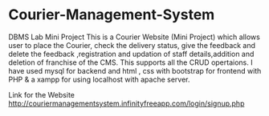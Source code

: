 # Courier-Management-System
DBMS Lab Mini Project This is a Courier Website (Mini Project) which allows user to place the Courier, check the delivery status, give the feedback and delete the feedback ,registration and updation of staff details,addition and deletion of franchise of the CMS. This supports all the CRUD opertaions. I have used mysql for backend and html , css with bootstrap for frontend with PHP & a xampp for using localhost with apache server.

Link for the Website
http://couriermanagementsystem.infinityfreeapp.com/login/signup.php
